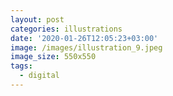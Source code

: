 ```yaml
---
layout: post
categories: illustrations
date: '2020-01-26T12:05:23+03:00'
image: /images/illustration_9.jpeg
image_size: 550x550
tags:
  - digital
---
```


